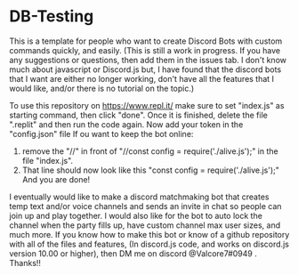# DB-Testing
This is a template for people who want to create Discord Bots with custom commands quickly, and easily.
(This is still a work in progress. If you have any suggestions or questions, then add them in the issues tab. I don't know much about javascript or Discord.js but, I have found that the discord bots that I want are either no longer working, don't have all the features that I would like, and/or there is no tutorial on the topic.)

To use this repository on https://www.repl.it/ make sure to set "index.js" as starting command, then click "done".
Once it is finished, delete the file ".replit" and then run the code again.
Now add your token in the "config.json" file
If ou want to keep the bot online:
1. remove the "//" in front of "//const config = require('./alive.js');" in the file "index.js". 
2. That line should now look like this "const config = require('./alive.js');"
And you are done!

I eventually would like to make a discord matchmaking bot that creates temp text and/or voice channels and sends an invite in chat so people can join up and play together. I would also like for the bot to auto lock the channel when the party fills up, have custom channel max user sizes, and much more.
If you know how to make this bot or know of a github repository with all of the files and features, (In discord.js code, and works on discord.js version 10.00 or higher), then DM me on discord @Valcore7#0949 . Thanks!!
